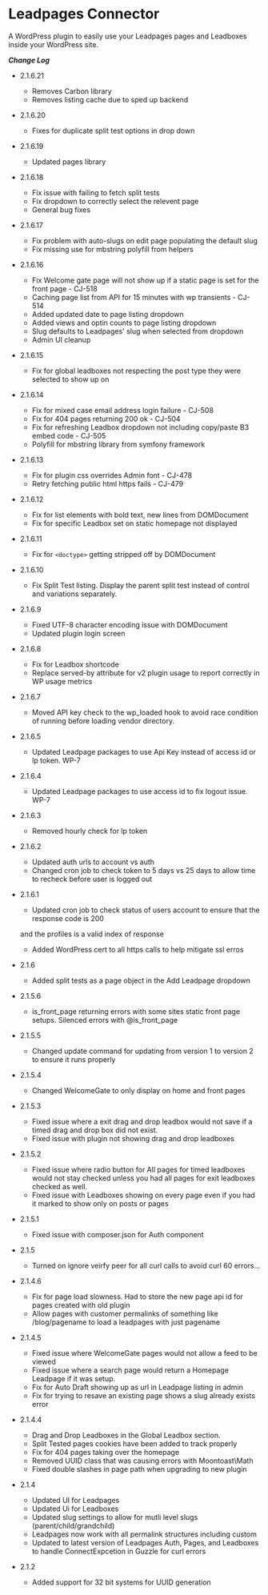 # Leadpages Connector


A WordPress plugin to easily use your Leadpages pages and Leadboxes inside your WordPress site.

***Change Log***
* 2.1.6.21
    * Removes Carbon library
    * Removes listing cache due to sped up backend

* 2.1.6.20
    * Fixes for duplicate split test options in drop down

* 2.1.6.19
    * Updated pages library

* 2.1.6.18
    * Fix issue with failing to fetch split tests
    * Fix dropdown to correctly select the relevent page
    * General bug fixes

* 2.1.6.17
    * Fix problem with auto-slugs on edit page populating the default slug
    * Fix missing use for mbstring polyfill from helpers

* 2.1.6.16
    * Fix Welcome gate page will not show up if a static page is set for the front page - CJ-518
    * Caching page list from API for 15 minutes with wp transients - CJ-514
    * Added updated date to page listing dropdown
    * Added views and optin counts to page listing dropdown
    * Slug defaults to Leadpages' slug when selected from dropdown
    * Admin UI cleanup

* 2.1.6.15
    * Fix for global leadboxes not respecting the post type they were selected to show up on

* 2.1.6.14
    * Fix for mixed case email address login failure - CJ-508
    * Fix for 404 pages returning 200 ok - CJ-504
    * Fix for refreshing Leadbox dropdown not including copy/paste B3 embed code - CJ-505
    * Polyfill for mbstring library from symfony framework

* 2.1.6.13
    * Fix for plugin css overrides Admin font - CJ-478
    * Retry fetching public html https fails - CJ-479

* 2.1.6.12
    * Fix for list elements with bold text, new lines from DOMDocument
    * Fix for specific Leadbox set on static homepage not displayed

* 2.1.6.11
    * Fix for `<doctype>` getting stripped off by DOMDocument

* 2.1.6.10
    * Fix Split Test listing. Display the parent split test instead of control and variations separately.

* 2.1.6.9
    * Fixed UTF-8 character encoding issue with DOMDocument
    * Updated plugin login screen

* 2.1.6.8
    * Fix for Leadbox shortcode
    * Replace <meta> served-by attribute for v2 plugin usage to report correctly in WP usage metrics

* 2.1.6.7
    * Moved API key check to the wp_loaded hook to avoid race condition of running before loading vendor directory.

* 2.1.6.5
    * Updated Leadpage packages to use Api Key instead of access id or lp token.  WP-7

* 2.1.6.4
    * Updated Leadpage packages to use access id to fix logout issue. WP-7

* 2.1.6.3
    * Removed hourly check for lp token

* 2.1.6.2
    * Updated auth urls to account vs auth
    * Changed cron job to check token to 5 days vs 25 days to allow time to recheck before user is logged out

* 2.1.6.1
   * Updated cron job to check status of users account to ensure that the response code is 200

   and the profiles is a valid index of response
   * Added WordPress cert to all https calls to help mitigate ssl erros

* 2.1.6
    * Added split tests as a page object in the Add Leadpage dropdown

* 2.1.5.6
    * is_front_page returning errors with some sites static front page setups. Silenced errors with @is_front_page

* 2.1.5.5
    * Changed update command for updating from version 1 to version 2 to ensure it runs properly

* 2.1.5.4
    * Changed WelcomeGate to only display on home and front pages

* 2.1.5.3
    * Fixed issue where a exit drag and drop leadbox would not save if a timed
    drag and drop box did not exist.
    * Fixed issue with plugin not showing drag and drop leadboxes

* 2.1.5.2
    *  Fixed issue where radio button for All pages for timed leadboxes
    would not stay checked unless you had all pages for exit leadboxes checked as well.
    * Fixed issue with Leadboxes showing on every page even if you had it marked to show only on posts or pages

* 2.1.5.1
    * Fixed issue with composer.json for Auth component

* 2.1.5
    * Turned on ignore veirfy peer for all curl calls to avoid curl 60 errors...

* 2.1.4.6
    * Fix for page load slowness. Had to store the new page api id for pages created with old plugin
    * Allow pages with customer permalinks of something like /blog/pagename to load a leadpages with just pagename

* 2.1.4.5
    * Fixed issue where WelcomeGate pages would not allow a feed to be viewed
    * Fixed issue where a search page would return a Homepage Leadpage if it was setup.
    * Fix for Auto Draft showing up as url in Leadpage listing in admin
    * Fix for trying to resave an existing page shows a slug already exists error

* 2.1.4.4
    * Drag and Drop Leadboxes in the Global Leadbox section.
    * Split Tested pages cookies have been added to track properly
    * Fix for 404 pages taking over the homepage
    * Removed UUID class that was causing errors with Moontoast\Math
    * Fixed double slashes in page path when upgrading to new plugin

* 2.1.4
    * Updated UI for Leadpages
    * Updated Ui for Leadboxes
    * Updated slug settings to allow for mutli level slugs (parent/child/grandchild)
    * Leadpages now work with all permalink structures including custom
    * Updated to latest version of Leadpages Auth, Pages, and Leadboxes to handle ConnectExpcetion in Guzzle for curl errors

* 2.1.2
     * Added support for 32 bit systems for UUID generation


